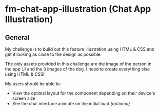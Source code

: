 # fm-chat-app-illustration (Chat App Illustration)

## General

My challenge is to build out this feature illustration using HTML & CSS and get it looking as close to the design as possible.

The only assets provided in this challenge are the image of the person in the app UI and the 3 images of the dog. I need to create everything else using HTML & CSS!

My users should be able to:

- View the optimal layout for the component depending on their device's screen size
- See the chat interface animate on the initial load *(optional)*